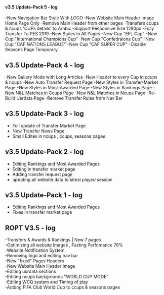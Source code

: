 #### v3.5 Update-Pack 5 - log

-New Navigation Bar Style With LOGO
-New Website Main Header Image Home Page Only
-Remove Main Header from other pages
-Transfers ccups & ncups 'CUPs details' to Arabic
-Support Responsive Size 1280px
-Fully Transfer To PES 2019
-New Styles In All Pages
-New Cup "EFL Cup"
-New Cup "International Champions Cup"
-New Cup "Confedraions Cup"
-New Cup "CAF NATIONS LEAGUE"
-New Cup "CAF SUPER CUP"
-Disable Seasons Page Temporary

## v3.5 Update-Pack 4 - log

-New Gallery Mode with Long Articles
-New Header to every Cup in ccups & ncups
-New Auto Transfer Request Page
-New Styles in Transfer-Market Page
-New Styles in Most-Awarded Page
-New Styles in Rankings Page
-New N&L Matches in Ccups Page
-New N&L Matches in Ncups Page
-Re-Build Usrdata Page
-Remove Transfer Rules from Nav Bar

## v3.5 Update-Pack 3 - log

- Full update of Transfer Market Page
- New Transfer News Page
- Small Edites in ncups , ccups, seasons pages

## v3.5 Update-Pack 2 - log

- Editing Rankings and Most Awarded Pages
- Editing in transfer market page
- Adding transfer request page
- updating all website data to latest played session
 
## v3.5 Update-Pack 1 - log

- Editing Rankings and Most Awarded Pages
- Fixes in transfer market page

## ROPT V3.5 - log

-Transfers & Awards & Rankings | New 7 pages                       
-Optimizing all website Images , Fasting Perfomance 70%        
-Website Notification System                                     
-Removing logo and editing nav bar                               
-New "fixed" Pages Headers                                       
-New Website Main Header Image                                     
-Editing usrdata sections                                          
-Editing ncups backgrounds "WORLD CUP MODE"			    
-Editing WCQ system and Timing of play   			     
-Adding FIFA Club World Cup to ccups & seasons pages